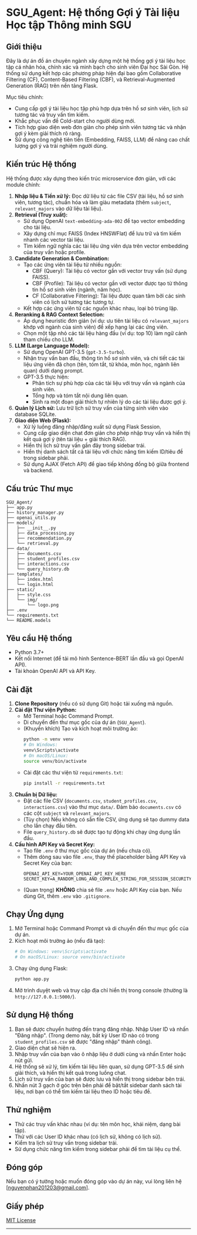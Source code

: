 # SGU_Agent: Hệ thống Gợi ý Tài liệu Học tập Thông minh SGU

## Giới thiệu

Đây là dự án đồ án chuyên ngành xây dựng một hệ thống gợi ý tài liệu học tập cá nhân hóa, chính xác và minh bạch cho sinh viên Đại học Sài Gòn. Hệ thống sử dụng kết hợp các phương pháp hiện đại bao gồm Collaborative Filtering (CF), Content-Based Filtering (CBF), và Retrieval-Augmented Generation (RAG) trên nền tảng Flask.

Mục tiêu chính:
- Cung cấp gợi ý tài liệu học tập phù hợp dựa trên hồ sơ sinh viên, lịch sử tương tác và truy vấn tìm kiếm.
- Khắc phục vấn đề Cold-start cho người dùng mới.
- Tích hợp giao diện web đơn giản cho phép sinh viên tương tác và nhận gợi ý kèm giải thích rõ ràng.
- Sử dụng công nghệ tiên tiến (Embedding, FAISS, LLM) để nâng cao chất lượng gợi ý và trải nghiệm người dùng.

## Kiến trúc Hệ thống

Hệ thống được xây dựng theo kiến trúc microservice đơn giản, với các module chính:

1.  **Nhập liệu & Tiền xử lý:** Đọc dữ liệu từ các file CSV (tài liệu, hồ sơ sinh viên, tương tác), chuẩn hóa và làm giàu metadata (thêm `subject`, `relevant_majors` vào dữ liệu tài liệu).
2.  **Retrieval (Truy xuất):**
    *   Sử dụng OpenAI `text-embedding-ada-002` để tạo vector embedding cho tài liệu.
    *   Xây dựng chỉ mục FAISS (Index HNSWFlat) để lưu trữ và tìm kiếm nhanh các vector tài liệu.
    *   Tìm kiếm ngữ nghĩa các tài liệu ứng viên dựa trên vector embedding của truy vấn hoặc profile.
3.  **Candidate Generation & Combination:**
    *   Tạo các ứng viên tài liệu từ nhiều nguồn:
        *   CBF (Query): Tài liệu có vector gần với vector truy vấn (sử dụng FAISS).
        *   CBF (Profile): Tài liệu có vector gần với vector được tạo từ thông tin hồ sơ sinh viên (ngành, năm học).
        *   CF (Collaborative Filtering): Tài liệu được quan tâm bởi các sinh viên có lịch sử tương tác tương tự.
    *   Kết hợp các ứng viên từ các nguồn khác nhau, loại bỏ trùng lặp.
4.  **Reranking & RAG Context Selection:**
    *   Áp dụng heuristic đơn giản (ví dụ: ưu tiên tài liệu có `relevant_majors` khớp với ngành của sinh viên) để xếp hạng lại các ứng viên.
    *   Chọn một tập nhỏ các tài liệu hàng đầu (ví dụ: top 10) làm ngữ cảnh tham chiếu cho LLM.
5.  **LLM (Large Language Model):**
    *   Sử dụng OpenAI GPT-3.5 (`gpt-3.5-turbo`).
    *   Nhận truy vấn ban đầu, thông tin hồ sơ sinh viên, và chi tiết các tài liệu ứng viên đã chọn (tên, tóm tắt, từ khóa, môn học, ngành liên quan) dưới dạng prompt.
    *   GPT-3.5 thực hiện:
        *   Phân tích sự phù hợp của các tài liệu với truy vấn và ngành của sinh viên.
        *   Tổng hợp và tóm tắt nội dung liên quan.
        *   Sinh ra một đoạn giải thích tự nhiên lý do các tài liệu được gợi ý.
6.  **Quản lý Lịch sử:** Lưu trữ lịch sử truy vấn của từng sinh viên vào database SQLite.
7.  **Giao diện Web (Flask):**
    *   Xử lý luồng đăng nhập/đăng xuất sử dụng Flask Session.
    *   Cung cấp giao diện chat đơn giản cho phép nhập truy vấn và hiển thị kết quả gợi ý (tên tài liệu + giải thích RAG).
    *   Hiển thị lịch sử truy vấn gần đây trong sidebar trái.
    *   Hiển thị danh sách tất cả tài liệu với chức năng tìm kiếm ID/tiêu đề trong sidebar phải.
    *   Sử dụng AJAX (Fetch API) để giao tiếp không đồng bộ giữa frontend và backend.

## Cấu trúc Thư mục
```
SGU_Agent/
├── app.py
├── history_manager.py
├── openai_utils.py
├── models/
│   ├── __init__.py
│   ├── data_processing.py
│   ├── recommendation.py
│   └── retrieval.py
├── data/
│   ├── documents.csv            
│   ├── student_profiles.csv
│   ├── interactions.csv
│   └── query_history.db        
├── templates/
│   ├── index.html              
│   └── login.html              
├── static/
│   ├── style.css               
│   └── img/
│       └── logo.png            
├── .env                        
└── requirements.txt            
└── README.models
```


## Yêu cầu Hệ thống

*   Python 3.7+
*   Kết nối Internet (để tải mô hình Sentence-BERT lần đầu và gọi OpenAI API).
*   Tài khoản OpenAI API và API Key.

## Cài đặt

1.  **Clone Repository** (nếu có sử dụng Git) hoặc tải xuống mã nguồn.
2.  **Cài đặt Thư viện Python:**
    *   Mở Terminal hoặc Command Prompt.
    *   Di chuyển đến thư mục gốc của dự án (`SGU_Agent`).
    *   (Khuyến khích) Tạo và kích hoạt môi trường ảo:
        ```bash
        python -m venv venv
        # On Windows:
        venv\Scripts\activate
        # On macOS/Linux:
        source venv/bin/activate
        ```
    *   Cài đặt các thư viện từ `requirements.txt`:
        ```bash
        pip install -r requirements.txt
        ```
3.  **Chuẩn bị Dữ liệu:**
    *   Đặt các file CSV (`documents.csv`, `student_profiles.csv`, `interactions.csv`) vào thư mục `data/`. Đảm bảo `documents.csv` có các cột `subject` và `relevant_majors`.
    *   (Tùy chọn) Nếu không có sẵn file CSV, ứng dụng sẽ tạo dummy data cho lần chạy đầu tiên.
    *   File `query_history.db` sẽ được tạo tự động khi chạy ứng dụng lần đầu.
4.  **Cấu hình API Key và Secret Key:**
    *   Tạo file `.env` ở thư mục gốc của dự án (nếu chưa có).
    *   Thêm dòng sau vào file `.env`, thay thế placeholder bằng API Key và Secret Key của bạn:
        ```dotenv
        OPENAI_API_KEY=YOUR_OPENAI_API_KEY_HERE
        SECRET_KEY=A_RANDOM_LONG_AND_COMPLEX_STRING_FOR_SESSION_SECURITY
        ```
    *   (Quan trọng) **KHÔNG** chia sẻ file `.env` hoặc API Key của bạn. Nếu dùng Git, thêm `.env` vào `.gitignore`.

## Chạy Ứng dụng

1.  Mở Terminal hoặc Command Prompt và di chuyển đến thư mục gốc của dự án.
2.  Kích hoạt môi trường ảo (nếu đã tạo):
    ```bash
    # On Windows: venv\Scripts\activate
    # On macOS/Linux: source venv/bin/activate
    ```
3.  Chạy ứng dụng Flask:
    ```bash
    python app.py
    ```
4.  Mở trình duyệt web và truy cập địa chỉ hiển thị trong console (thường là `http://127.0.0.1:5000/`).

## Sử dụng Hệ thống

1.  Bạn sẽ được chuyển hướng đến trang đăng nhập. Nhập User ID và nhấn "Đăng nhập". (Trong demo này, bất kỳ User ID nào có trong `student_profiles.csv` sẽ được "đăng nhập" thành công).
2.  Giao diện chat sẽ hiện ra.
3.  Nhập truy vấn của bạn vào ô nhập liệu ở dưới cùng và nhấn Enter hoặc nút gửi.
4.  Hệ thống sẽ xử lý, tìm kiếm tài liệu liên quan, sử dụng GPT-3.5 để sinh giải thích, và hiển thị kết quả trong luồng chat.
5.  Lịch sử truy vấn của bạn sẽ được lưu và hiển thị trong sidebar bên trái.
6.  Nhấn nút 3 gạch ở góc trên bên phải để bật/tắt sidebar danh sách tài liệu, nơi bạn có thể tìm kiếm tài liệu theo ID hoặc tiêu đề.

## Thử nghiệm

*   Thử các truy vấn khác nhau (ví dụ: tên môn học, khái niệm, dạng bài tập).
*   Thử với các User ID khác nhau (có lịch sử, không có lịch sử).
*   Kiểm tra lịch sử truy vấn trong sidebar trái.
*   Sử dụng chức năng tìm kiếm trong sidebar phải để tìm tài liệu cụ thể.

## Đóng góp

Nếu bạn có ý tưởng hoặc muốn đóng góp vào dự án này, vui lòng liên hệ [nguyenphan201203@gmail.com].

## Giấy phép

[MIT License](LICENSE.txt)

---